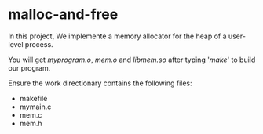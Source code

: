 # malloc-and-free
In this project, We implemente a memory allocator for the heap of a user-level process.

You will get _myprogram.o_, _mem.o_ and _libmem.so_ after typing '_make_' to build our program. 

Ensure the work directionary contains the following files:

* makefile
* mymain.c
* mem.c
* mem.h

